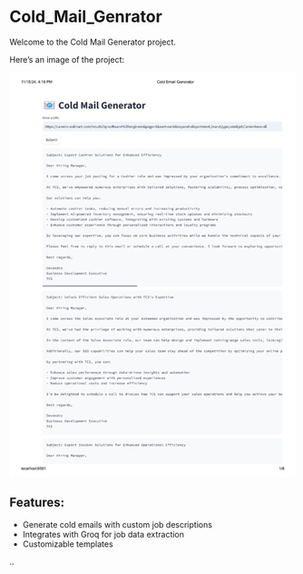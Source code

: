 # Cold_Mail_Genrator

Welcome to the Cold Mail Generator project.

Here’s an image of the project:

![Cold Mail Generator Image](https://raw.githubusercontent.com/DevendraIngle/Cold_Mail_Genrator/main/images/png_page-0001.jpg)

## Features:
- Generate cold emails with custom job descriptions
- Integrates with Groq for job data extraction
- Customizable templates

..
